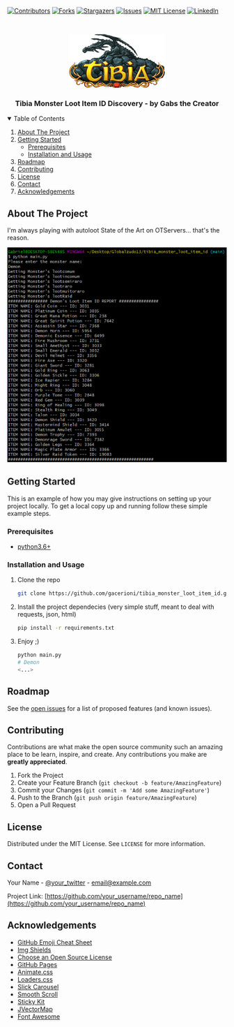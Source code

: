 [![Contributors][contributors-shield]][contributors-url]
[![Forks][forks-shield]][forks-url]
[![Stargazers][stars-shield]][stars-url]
[![Issues][issues-shield]][issues-url]
[![MIT License][license-shield]][license-url]
[![LinkedIn][linkedin-shield]][linkedin-url]



<!-- PROJECT LOGO -->
<br />
<p align="center">
  <a href="https://github.com/gacerioni/tibia_monster_loot_item_id">
    <img src="images/Tibia_Logo.png" alt="Logo" width="220" height="123">
  </a>

  <h3 align="center">Tibia Monster Loot Item ID Discovery - by Gabs the Creator</h3>

<!-- TABLE OF CONTENTS -->
<details open="open">
  <summary>Table of Contents</summary>
  <ol>
    <li>
      <a href="#about-the-project">About The Project</a>
    </li>
    <li>
      <a href="#getting-started">Getting Started</a>
      <ul>
        <li><a href="#prerequisites">Prerequisites</a></li>
        <li><a href="#installation-and-usagea">Installation and Usage</a></li>
      </ul>
    </li>
    <li><a href="#roadmap">Roadmap</a></li>
    <li><a href="#contributing">Contributing</a></li>
    <li><a href="#license">License</a></li>
    <li><a href="#contact">Contact</a></li>
    <li><a href="#acknowledgements">Acknowledgements</a></li>
  </ol>
</details>



<!-- ABOUT THE PROJECT -->
## About The Project

I'm always playing with autoloot State of the Art on OTServers... that's the reason.

![Product Name Screen Shot][product-screenshot]


<!-- GETTING STARTED -->
## Getting Started

This is an example of how you may give instructions on setting up your project locally.
To get a local copy up and running follow these simple example steps.

### Prerequisites

* [python3.6+](https://www.python.org/downloads/)


### Installation and Usage

1. Clone the repo
   ```sh
   git clone https://github.com/gacerioni/tibia_monster_loot_item_id.git
   ```
2. Install the project dependecies (very simple stuff, meant to deal with requests, json, html)
   ```sh
   pip install -r requirements.txt
   ```
3. Enjoy ;)
   ```sh
   python main.py
   # Demon
   <...>
   ```

<!-- ROADMAP -->
## Roadmap

See the [open issues](https://github.com/othneildrew/Best-README-Template/issues) for a list of proposed features (and known issues).



<!-- CONTRIBUTING -->
## Contributing

Contributions are what make the open source community such an amazing place to be learn, inspire, and create. Any contributions you make are **greatly appreciated**.

1. Fork the Project
2. Create your Feature Branch (`git checkout -b feature/AmazingFeature`)
3. Commit your Changes (`git commit -m 'Add some AmazingFeature'`)
4. Push to the Branch (`git push origin feature/AmazingFeature`)
5. Open a Pull Request



<!-- LICENSE -->
## License

Distributed under the MIT License. See `LICENSE` for more information.



<!-- CONTACT -->
## Contact

Your Name - [@your_twitter](https://twitter.com/your_username) - email@example.com

Project Link: [https://github.com/your_username/repo_name](https://github.com/your_username/repo_name)



<!-- ACKNOWLEDGEMENTS -->
## Acknowledgements
* [GitHub Emoji Cheat Sheet](https://www.webpagefx.com/tools/emoji-cheat-sheet)
* [Img Shields](https://shields.io)
* [Choose an Open Source License](https://choosealicense.com)
* [GitHub Pages](https://pages.github.com)
* [Animate.css](https://daneden.github.io/animate.css)
* [Loaders.css](https://connoratherton.com/loaders)
* [Slick Carousel](https://kenwheeler.github.io/slick)
* [Smooth Scroll](https://github.com/cferdinandi/smooth-scroll)
* [Sticky Kit](http://leafo.net/sticky-kit)
* [JVectorMap](http://jvectormap.com)
* [Font Awesome](https://fontawesome.com)





<!-- MARKDOWN LINKS & IMAGES -->
<!-- https://www.markdownguide.org/basic-syntax/#reference-style-links -->
[contributors-shield]: https://img.shields.io/github/contributors/gacerioni/tibia_monster_loot_item_id.svg?style=for-the-badge
[contributors-url]: https://github.com/gacerioni/tibia_monster_loot_item_id/graphs/contributors
[forks-shield]: https://img.shields.io/github/forks/gacerioni/tibia_monster_loot_item_id.svg?style=for-the-badge
[forks-url]: https://github.com/gacerioni/tibia_monster_loot_item_id/network/members
[stars-shield]: https://img.shields.io/github/stars/gacerioni/tibia_monster_loot_item_id.svg?style=for-the-badge
[stars-url]: https://github.com/gacerioni/tibia_monster_loot_item_id/stargazers
[issues-shield]: https://img.shields.io/github/issues/gacerioni/tibia_monster_loot_item_id.svg?style=for-the-badge
[issues-url]: https://github.com/gacerioni/tibia_monster_loot_item_id/issues
[license-shield]: https://img.shields.io/github/license/gacerioni/tibia_monster_loot_item_id.svg?style=for-the-badge
[license-url]: https://github.com/gacerioni/tibia_monster_loot_item_id/blob/master/LICENSE.txt
[linkedin-shield]: https://img.shields.io/badge/-LinkedIn-black.svg?style=for-the-badge&logo=linkedin&colorB=555
[linkedin-url]: https://linkedin.com/in/gabrielcerioni
[product-screenshot]: images/gabs_tibia.png
